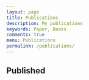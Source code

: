 ```yaml
---
layout: page
title: Publications
description: My publications
keywords: Paper, Books
comments: true
menu: Publications
permalink: /publications/
---
```

## Published
